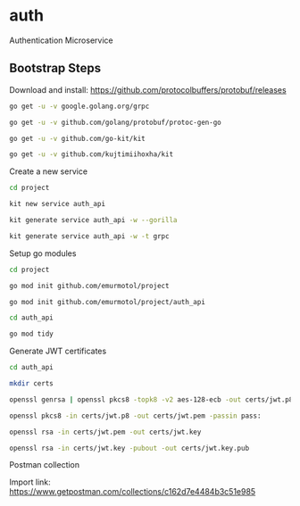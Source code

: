 # auth
Authentication Microservice

## Bootstrap Steps

Download and install: https://github.com/protocolbuffers/protobuf/releases

```bash
go get -u -v google.golang.org/grpc

go get -u -v github.com/golang/protobuf/protoc-gen-go

go get -u -v github.com/go-kit/kit

go get -u -v github.com/kujtimiihoxha/kit
```

Create a new service

```bash
cd project

kit new service auth_api

kit generate service auth_api -w --gorilla

kit generate service auth_api -w -t grpc
```

Setup go modules

```bash
cd project

go mod init github.com/emurmotol/project

go mod init github.com/emurmotol/project/auth_api

cd auth_api

go mod tidy
```

Generate JWT certificates

```bash
cd auth_api

mkdir certs

openssl genrsa | openssl pkcs8 -topk8 -v2 aes-128-ecb -out certs/jwt.p8 -passout pass:

openssl pkcs8 -in certs/jwt.p8 -out certs/jwt.pem -passin pass:

openssl rsa -in certs/jwt.pem -out certs/jwt.key

openssl rsa -in certs/jwt.key -pubout -out certs/jwt.key.pub
```

Postman collection

Import link: https://www.getpostman.com/collections/c162d7e4484b3c51e985

